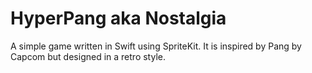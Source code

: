 # HyperPang aka Nostalgia
A simple game written in Swift using SpriteKit.
It is inspired by Pang by Capcom but designed in a retro style.

